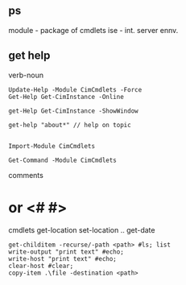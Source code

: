 ## ps

module - package of cmdlets
ise - int. server ennv.

## get help
verb-noun


```
Update-Help -Module CimCmdlets -Force
Get-Help Get-CimInstance -Online

get-Help Get-CimInstance -ShowWindow

get-help "about*" // help on topic 


Import-Module CimCmdlets

Get-Command -Module CimCmdlets

```

comments 
  # or <# #>

cmdlets
	get-location
	set-location ..
	get-date

	get-childitem -recurse/-path <path> #ls; list
	write-output "print text" #echo;
	write-host "print text" #echo;
	clear-host #clear;
	copy-item .\file -destination <path>
	
